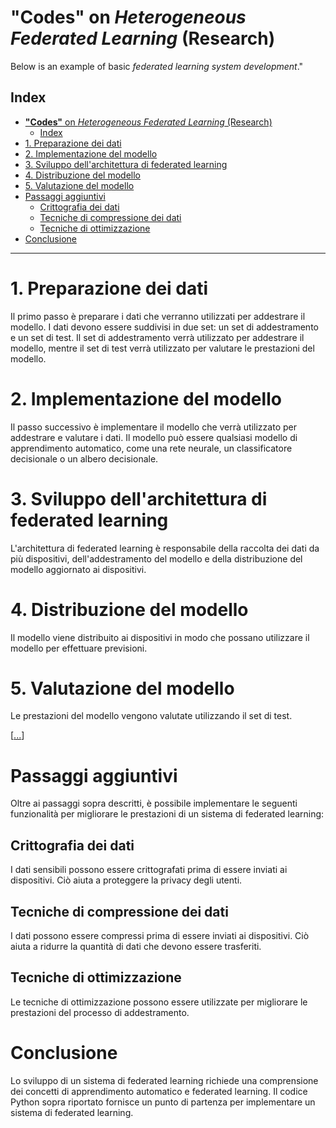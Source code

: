 # **"Codes"** on *Heterogeneous Federated Learning* (Research)
Below is an example of basic *federated learning system development*."
 
## Index
- [**"Codes"** on *Heterogeneous Federated Learning* (Research)](#codes-on-heterogeneous-federated-learning-research)
  - [Index](#index)
- [1. Preparazione dei dati](#1-preparazione-dei-dati)
- [2. Implementazione del modello](#2-implementazione-del-modello)
- [3. Sviluppo dell'architettura di federated learning](#3-sviluppo-dellarchitettura-di-federated-learning)
- [4. Distribuzione del modello](#4-distribuzione-del-modello)
- [5. Valutazione del modello](#5-valutazione-del-modello)
- [Passaggi aggiuntivi](#passaggi-aggiuntivi)
  - [Crittografia dei dati](#crittografia-dei-dati)
  - [Tecniche di compressione dei dati](#tecniche-di-compressione-dei-dati)
  - [Tecniche di ottimizzazione](#tecniche-di-ottimizzazione)
- [Conclusione](#conclusione)

 

-------------


# 1. Preparazione dei dati

Il primo passo è preparare i dati che verranno utilizzati per addestrare il modello. I dati devono essere suddivisi in due set: un set di addestramento e un set di test. Il set di addestramento verrà utilizzato per addestrare il modello, mentre il set di test verrà utilizzato per valutare le prestazioni del modello.

# 2. Implementazione del modello

Il passo successivo è implementare il modello che verrà utilizzato per addestrare e valutare i dati. Il modello può essere qualsiasi modello di apprendimento automatico, come una rete neurale, un classificatore decisionale o un albero decisionale.

# 3. Sviluppo dell'architettura di federated learning

L'architettura di federated learning è responsabile della raccolta dei dati da più dispositivi, dell'addestramento del modello e della distribuzione del modello aggiornato ai dispositivi.

# 4. Distribuzione del modello

Il modello viene distribuito ai dispositivi in modo che possano utilizzare il modello per effettuare previsioni.

# 5. Valutazione del modello

Le prestazioni del modello vengono valutate utilizzando il set di test.


[[...](<.../TensorFlow_Intro.ipynb> "TensorFlow Example")]


# Passaggi aggiuntivi

Oltre ai passaggi sopra descritti, è possibile implementare le seguenti funzionalità per migliorare le prestazioni di un sistema di federated learning:

## Crittografia dei dati
I dati sensibili possono essere crittografati prima di essere inviati ai dispositivi. Ciò aiuta a proteggere la privacy degli utenti.

## Tecniche di compressione dei dati
I dati possono essere compressi prima di essere inviati ai dispositivi. Ciò aiuta a ridurre la quantità di dati che devono essere trasferiti.

## Tecniche di ottimizzazione
Le tecniche di ottimizzazione possono essere utilizzate per migliorare le prestazioni del processo di addestramento.

# Conclusione

Lo sviluppo di un sistema di federated learning richiede una comprensione dei concetti di apprendimento automatico e federated learning. Il codice Python sopra riportato fornisce un punto di partenza per implementare un sistema di federated learning.